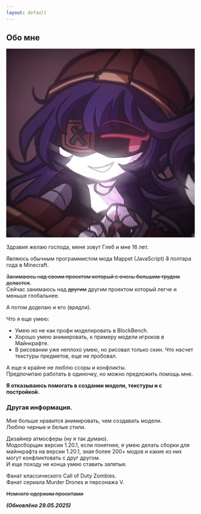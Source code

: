 ```yaml
---
layout: default
---
```


## Обо мне

<img class="profile-picture" src="glebun08.jpg">

Здравия желаю господа, меня зовут Глеб и мне 16 лет.

Являюсь обычным программистом мода Mappet (JavaScript) ~~3~~ полтара года в Minecraft.

~~Занимаюсь над своим проектом который с очень большим трудом делается~~.  
Сейчас занимаюсь над ~~другим~~ другим проектом который легче и меньше глобальнее.

А потом доделаю и его (врядли).

Что я еще умею:
* Умею но не как профи моделировать в BlockBench.
* Хорошо умею анимировать, к примеру модели игроков в Майнкрафте.
* В рисовании уже неплохо умею, но рисовал только скин. Что насчет текстуры предметов, еще не пробовал. 

А еще я крайне не люблю ссоры и конфликты.  
Предпочитаю работать в одиночку, но можно предложить помощь мне.

**Я отказываюсь помогать в создании модели, текстуры и с постройкой.**

### Другая информация. 

Мне больше нравится анимировать, чем создавать модели.  
Люблю черные и белые стили.

Дизайнер атмосферы (ну я так думаю).  
Модосборщик версии 1.20.1, если понятнее, я умею делать сборки для майнкрафта на версии 1.20.1, зная более 200+ модов и какие из них могут конфликтовать с друг другом.  
И еще походу не конца умею ставить запятые.  

Фанат классического Call of Duty Zombies.  
Фанат сериала Murder Drones и персонажа V.

~~Немного одержим проектами~~





***(Обновлёно 29.05.2025)***  